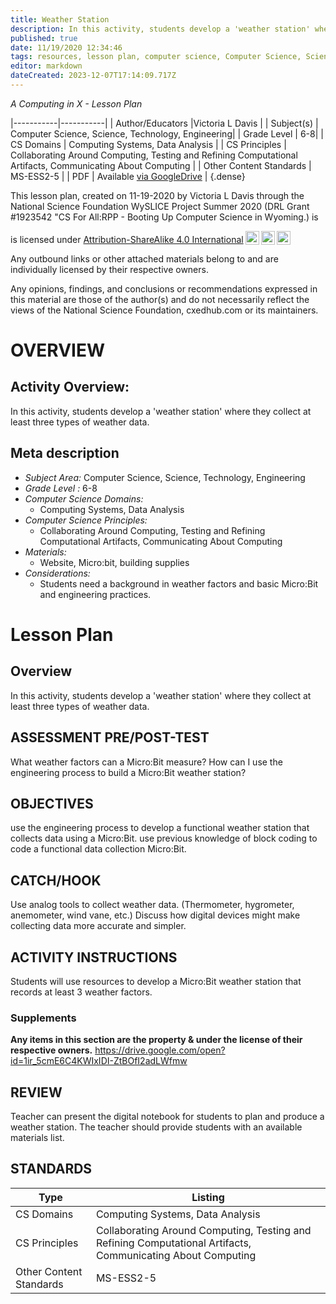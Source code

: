 ```yaml
---
title: Weather Station
description: In this activity, students develop a 'weather station' where they collect at least three types of weather data.
published: true
date: 11/19/2020 12:34:46
tags: resources, lesson plan, computer science, Computer Science, Science, Technology, Engineering 
editor: markdown
dateCreated: 2023-12-07T17:14:09.717Z
---
```

*A Computing in X - Lesson Plan*

|-----------|-----------|
| Author/Educators |Victoria L Davis |
| Subject(s) | Computer Science, Science, Technology, Engineering|
| Grade Level | 6-8|
| CS Domains | Computing Systems, Data Analysis |
| CS Principles | Collaborating Around Computing, Testing and Refining Computational Artifacts, Communicating About Computing |
| Other Content Standards | MS-ESS2-5 | 
| PDF | Available [via GoogleDrive](https://drive.google.com/open?id=1bPA1KyfXM6ESUgrf2o0Ydxq0Rxi9c-gT) |
{.dense}






This lesson plan, created on 11-19-2020 by Victoria L Davis through the National Science Foundation WySLICE Project Summer 2020 (DRL Grant #1923542 "CS For All:RPP - Booting Up Computer Science in Wyoming.) is  <p xmlns:cc="http://creativecommons.org/ns#" >  is licensed under <a href="http://creativecommons.org/licenses/by-sa/4.0/?ref=chooser-v1" target="_blank" rel="license noopener noreferrer" style="display:inline-block;">Attribution-ShareAlike 4.0 International<img style="height:22px!important;margin-left:3px;vertical-align:text-bottom;" src="https://mirrors.creativecommons.org/presskit/icons/cc.svg?ref=chooser-v1"><img style="height:22px!important;margin-left:3px;vertical-align:text-bottom;" src="https://mirrors.creativecommons.org/presskit/icons/by.svg?ref=chooser-v1"><img style="height:22px!important;margin-left:3px;vertical-align:text-bottom;" src="https://mirrors.creativecommons.org/presskit/icons/sa.svg?ref=chooser-v1"></a></p>


Any outbound links or other attached materials belong to and are individually licensed by their respective owners. 


Any opinions, findings, and conclusions or recommendations expressed in this material are those of the author(s) and do not necessarily reflect the views of the National Science Foundation, cxedhub.com or its maintainers.


# OVERVIEW
## Activity Overview:  
In this activity, students develop a 'weather station' where they collect at least three types of weather data.
## Meta description
+ *Subject Area:* Computer Science, Science, Technology, Engineering 
+ *Grade Level :* 6-8 
+ *Computer Science Domains:*
   + Computing Systems, Data Analysis
+ *Computer Science Principles:*
   + Collaborating Around Computing, Testing and Refining Computational Artifacts, Communicating About Computing
+ *Materials:* 
   + Website, Micro:bit, building supplies
+ *Considerations:*
   + Students need a background in weather factors and basic Micro:Bit and engineering practices.


# Lesson Plan
## Overview
In this activity, students develop a 'weather station' where they collect at least three types of weather data.
## ASSESSMENT PRE/POST-TEST
What weather factors can a Micro:Bit measure?
How can I use the engineering process to build a Micro:Bit weather station?
## OBJECTIVES
use the engineering process to develop a functional weather station that collects data using a Micro:Bit.
use previous knowledge of block coding to code a functional data collection Micro:Bit.


## CATCH/HOOK
Use analog tools to collect weather data. (Thermometer, hygrometer, anemometer, wind vane, etc.) Discuss how digital devices might make collecting data more accurate and simpler.


## ACTIVITY INSTRUCTIONS
Students will use resources to develop a Micro:Bit weather station that records at least 3 weather factors.


### Supplements
**Any items in this section are the property & under the license of their respective owners.**
https://drive.google.com/open?id=1ir_5cmE6C4KWIxIDI-ZtBOfI2adLWfmw




## REVIEW
Teacher can present the digital notebook for students to plan and produce a weather station. The teacher should provide students with an available materials list.
## STANDARDS        
| Type | Listing | 
|-----------|-----------|
| CS Domains  | Computing Systems, Data Analysis|
| CS Principles   | Collaborating Around Computing, Testing and Refining Computational Artifacts, Communicating About Computing|
| Other Content Standards | MS-ESS2-5  |